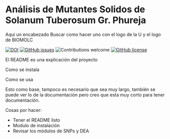 # Análisis de Mutantes Solidos de Solanum Tuberosum Gr. Phureja

Aqui un encabezado Buscar como hacer uno con el logo de la U y el logo de BIOMOLC

[![DOI](https://zenodo.org/badge/525475132.svg)](https://zenodo.org/badge/latestdoi/525475132)
[![GitHub issues](https://img.shields.io/github/issues/quinterol/BIOMOLC-PhurejaMutante)](https://github.com/quinterol/BIOMOLC-PhurejaMutante/issues)
![Contributions welcome](https://img.shields.io/badge/contributions-welcome-blue.svg)
[![GitHub license](https://img.shields.io/github/license/quinterol/BIOMOLC-PhurejaMutante)](https://github.com/quinterol/BIOMOLC-PhurejaMutante/blob/main/LICENSE)

El README es una explicación del proyecto

Como se instala

Como se usa

Esto como base, tampoco es necesario que sea muy largo, también se puede ver lo de la documentación pero creo que esta muy corto para tener documentación.

Cosas por hacer:
- Tener el README listo
- Modulo de instalación
- Revisar los módulos de SNPs y DEA




